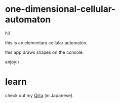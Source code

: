 # one-dimensional-cellular-automaton
hi!

this is an elementary cellular automaton.

this app draws shapes on the console.

enjoy:)

# learn
check out my [Qiita](https://qiita.com/78hack/items/3086af76d1319f549c49) (in Japanese).
